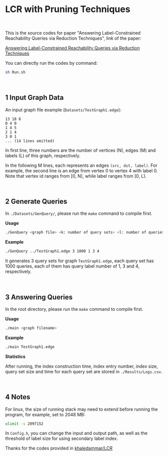 # LCR with Pruning Techniques

<br/>

This is the source codes for paper "Answering Label-Constrained Reachability Queries via Reduction Techniques", link of the paper:

[Answering Label-Constrained Reachability Queries via Reduction Techniques](https://doi.org/10.1007/978-3-031-30637-2_8)

You can directly run the codes by command:

```bash
sh Run.sh
```

<br/>

## 1 Input Graph Data

An input graph file example (`Datasets/TestGraph1.edge`):

```
13 18 6
0 4 0
1 4 5
2 1 4
3 0 1
... (14 lines omitted)
```

In first line, three numbers are the number of vertices (N), edges (M) and labels (L) of this graph, respectively.

In the following M lines, each represents an edges `(src, dst, label)`. For example, the second line is an edge from vertex 0 to vertex 4 with label 0. Note that vertex id ranges from [0, N), while label ranges from [0, L).

<br/>

## 2 Generate Queries

In `./Datasets/GenQuery/`, please run the `make` command to compile first.

**Usage**

```bash
./GenQuery <graph file> <k: number of query sets> <l: number of queries> <k numbers denoting number of labels per query>
```

**Example**

```bash
./GenQuery ../TestGraph1.edge 3 1000 1 3 4
```

It generates 3 query sets for graph `TestGraph1.edge`, each query set has 1000 queries, each of them has query label number of 1, 3 and 4, respectively.

<br/>

## 3 Answering Queries

In the root directory, please run the `make` command to compile first.

**Usage**

```bash
./main <graph filename>
```

**Example**

```bash
./main TestGraph1.edge
```

**Statistics**

After running, the index construction time, index entry number, index size, query set size and time for each query set are stored in `./Results/Logs.csv`.

<br/>

## 4 Notes

For linux, the size of running stack may need to extend before running the program, for example, set to 2048 MB:

```bash
ulimit -s 2097152 
```

In `Config.h`, you can change the input and output path, as well as the threshold of label size for using secondary label index.

Thanks for the codes provided in [khaledammar/LCR](https://github.com/khaledammar/LCR)
